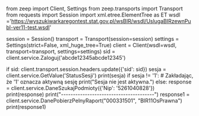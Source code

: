 from zeep import Client, Settings
from zeep.transports import Transport
from requests import Session
import xml.etree.ElementTree as ET
wsdl ='https://wyszukiwarkaregontest.stat.gov.pl/wsBIR/wsdl/UslugaBIRzewnPubl-ver11-test.wsdl'

session = Session()
transport = Transport(session=session)
settings = Settings(strict=False, xml_huge_tree=True)
client = Client(wsdl=wsdl, transport=transport, settings=settings)
sid = client.service.Zaloguj('abcde12345abcde12345')

if sid:
    client.transport.session.headers.update({'sid': sid})
sesja = client.service.GetValue('StatusSesji')
print(sesja)
if sesja != '1':  # Zakładając, że '1' oznacza aktywną sesję
    print("Sesja nie jest aktywna.")
else:
    response = client.service.DaneSzukajPodmioty({'Nip': '5261040828'})
    print(response)
    print("---------------------------------------")
    response1 = client.service.DanePobierzPelnyRaport("000331501", "BIR11OsPrawna")
    print(response1)
